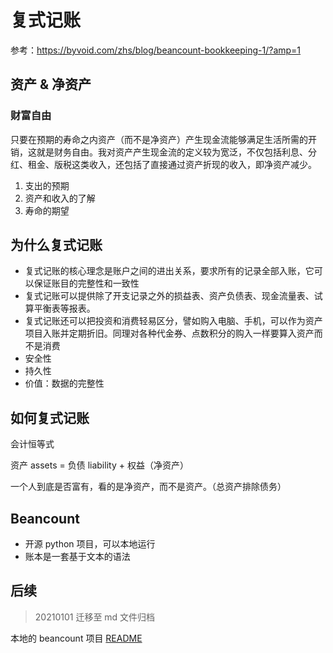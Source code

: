 # 复式记账

参考：https://byvoid.com/zhs/blog/beancount-bookkeeping-1/?amp=1

## 资产 & 净资产

### 财富自由

只要在预期的寿命之内资产（而不是净资产）产生现金流能够满足生活所需的开销，这就是财务自由。我对资产产生现金流的定义较为宽泛，不仅包括利息、分红、租金、版税这类收入，还包括了直接通过资产折现的收入，即净资产减少。

1. 支出的预期
2. 资产和收入的了解
3. 寿命的期望

## 为什么复式记账

- 复式记账的核心理念是账户之间的进出关系，要求所有的记录全部入账，它可以保证账目的完整性和一致性
- 复式记账可以提供除了开支记录之外的损益表、资产负债表、现金流量表、试算平衡表等报表。
- 复式记账还可以把投资和消费轻易区分，譬如购入电脑、手机，可以作为资产项目入账并定期折旧。同理对各种代金券、点数积分的购入一样要算入资产而不是消费
- 安全性
- 持久性
- 价值：数据的完整性

## 如何复式记账

会计恒等式

资产 assets = 负债 liability + 权益（净资产）

一个人到底是否富有，看的是净资产，而不是资产。（总资产排除债务）

## Beancount

- 开源 python 项目，可以本地运行
- 账本是一套基于文本的语法

## 后续

> 20210101 迁移至 md 文件归档

本地的 beancount 项目 [README](/Users/koyote/personal/beancount/README.md)
